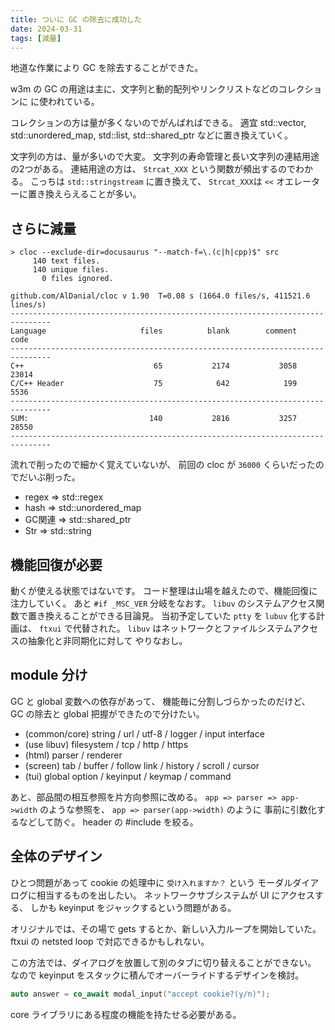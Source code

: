 ```yaml
---
title: ついに GC の除去に成功した
date: 2024-03-31
tags: [減量]
---
```


地道な作業により GC を除去することができた。

<!-- truncate -->

w3m の GC の用途は主に、文字列と動的配列やリンクリストなどのコレクションに
に使われている。

コレクションの方は量が多くないのでがんばればできる。
適宜 std::vector, std::unordered_map, std::list, std::shared_ptr
などに置き換えていく。

文字列の方は、量が多いので大変。
文字列の寿命管理と長い文字列の連結用途の2つがある。
連結用途の方は、 `Strcat_XXX` という関数が頻出するのでわかる。
こっちは `std::stringstream` に置き換えて、 `Strcat_XXX`は `<<` オエレーターに置き換えらえることが多い。

## さらに減量

```
> cloc --exclude-dir=docusaurus "--match-f=\.(c|h|cpp)$" src
     140 text files.
     140 unique files.
       0 files ignored.

github.com/AlDanial/cloc v 1.90  T=0.08 s (1664.0 files/s, 411521.6 lines/s)
-------------------------------------------------------------------------------
Language                     files          blank        comment           code
-------------------------------------------------------------------------------
C++                             65           2174           3058          23014
C/C++ Header                    75            642            199           5536
-------------------------------------------------------------------------------
SUM:                           140           2816           3257          28550
-------------------------------------------------------------------------------
```

流れで削ったので細かく覚えていないが、
前回の cloc が `36000` くらいだったのでだいぶ削った。

- regex => std::regex
- hash => std::unordered_map
- GC関連 => std::shared_ptr
- Str => std::string

## 機能回復が必要

動くが使える状態ではないです。
コード整理は山場を越えたので、機能回復に注力していく。
あと `#if _MSC_VER` 分岐をなおす。
`libuv` のシステムアクセス関数で置き換えることができる目論見。
当初予定していた `ptty` を `lubuv` 化する計画は、 `ftxui` で代替された。
`libuv` はネットワークとファイルシステムアクセスの抽象化と非同期化に対して
やりなおし。

## module 分け

GC と global 変数への依存があって、
機能毎に分割しづらかったのだけど、
GC の除去と global 把握ができたので分けたい。

- (common/core) string / url / utf-8 / logger / input interface
- (use libuv) filesystem / tcp / http / https
- (html) parser / renderer
- (screen) tab / buffer / follow link / history / scroll / cursor
- (tui) global option / keyinput / keymap / command

あと、部品間の相互参照を片方向参照に改める。
`app => parser => app->width` のような参照を、 `app => parser(app->width)` のように
事前に引数化するなどして防ぐ。
header の #include を絞る。

## 全体のデザイン

ひとつ問題があって cookie の処理中に `受け入れますか？` という
モーダルダイアログに相当するものを出したい。
ネットワークサブシステムが UI にアクセスする、
しかも keyinput をジャックするという問題がある。

オリジナルでは、その場で gets するとか、新しい入力ループを開始していた。
ftxui の netsted loop で対応できるかもしれない。

この方法では、ダイアログを放置して別のタブに切り替えることができない。
なので keyinput をスタックに積んでオーバーライドするデザインを検討。

```cpp
auto answer = co_await modal_input("accept cookie?(y/n)");
```

core ライブラリにある程度の機能を持たせる必要がある。

